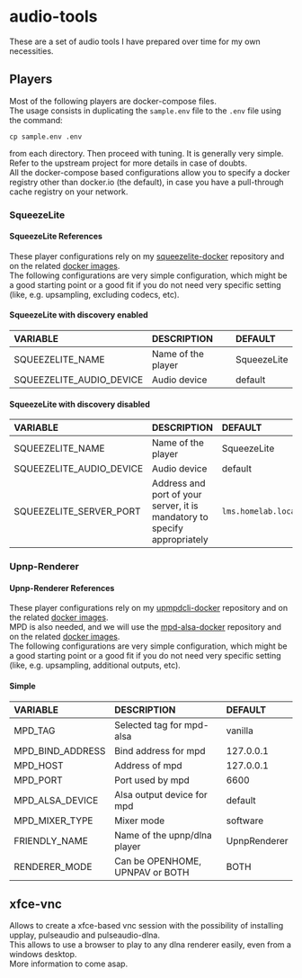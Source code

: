 # audio-tools

These are a set of audio tools I have prepared over time for my own necessities.

## Players

Most of the following players are docker-compose files.  
The usage consists in duplicating the `sample.env` file to the `.env` file using the command:

```text
cp sample.env .env
```

from each directory. Then proceed with tuning. It is generally very simple. Refer to the upstream project for more details in case of doubts.  
All the docker-compose based configurations allow you to specify a docker registry other than docker.io (the default), in case you have a pull-through cache registry on your network.  

### SqueezeLite

#### SqueezeLite References

These player configurations rely on my [squeezelite-docker](https://github.com/GioF71/squeezelite-docker) repository and on the related [docker images](https://hub.docker.com/r/giof71/squeezelite).  
The following configurations are very simple configuration, which might be a good starting point or a good fit if you do not need very specific setting (like, e.g. upsampling, excluding codecs, etc).  

#### SqueezeLite with discovery enabled

VARIABLE|DESCRIPTION|DEFAULT
:---|:---|:---
SQUEEZELITE_NAME|Name of the player|SqueezeLite
SQUEEZELITE_AUDIO_DEVICE|Audio device|default

#### SqueezeLite with discovery disabled

VARIABLE|DESCRIPTION|DEFAULT
:---|:---|:---
SQUEEZELITE_NAME|Name of the player|SqueezeLite
SQUEEZELITE_AUDIO_DEVICE|Audio device|default
SQUEEZELITE_SERVER_PORT|Address and port of your server, it is mandatory to specify appropriately|`lms.homelab.local:3843`

### Upnp-Renderer

#### Upnp-Renderer References

These player configurations rely on my [upmpdcli-docker](https://github.com/GioF71/upmpdcli-docker) repository and on the related [docker images](https://hub.docker.com/r/giof71/upmpdcli).  
MPD is also needed, and we will use the [mpd-alsa-docker](https://github.com/GioF71/mpd-alsa-docker) repository and on the related [docker images](https://hub.docker.com/r/giof71/mpd-alsa).  
The following configurations are very simple configuration, which might be a good starting point or a good fit if you do not need very specific setting (like, e.g. upsampling, additional outputs, etc).  

#### Simple

VARIABLE|DESCRIPTION|DEFAULT
:---|:---|:---
MPD_TAG|Selected tag for mpd-alsa|vanilla
MPD_BIND_ADDRESS|Bind address for mpd|127.0.0.1
MPD_HOST|Address of mpd|127.0.0.1
MPD_PORT|Port used by mpd|6600
MPD_ALSA_DEVICE|Alsa output device for mpd|default
MPD_MIXER_TYPE|Mixer mode|software
FRIENDLY_NAME|Name of the upnp/dlna player|UpnpRenderer
RENDERER_MODE|Can be OPENHOME, UPNPAV or BOTH|BOTH

## xfce-vnc

Allows to create a xfce-based vnc session with the possibility of installing upplay, pulseaudio and pulseaudio-dlna.  
This allows to use a browser to play to any dlna renderer easily, even from a windows desktop.  
More information to come asap.  
